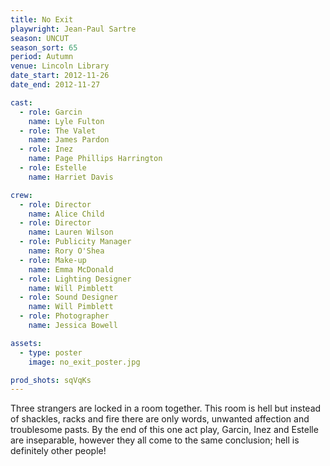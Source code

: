 ```yaml
---
title: No Exit
playwright: Jean-Paul Sartre
season: UNCUT
season_sort: 65
period: Autumn
venue: Lincoln Library
date_start: 2012-11-26
date_end: 2012-11-27

cast:
  - role: Garcin
    name: Lyle Fulton
  - role: The Valet
    name: James Pardon
  - role: Inez
    name: Page Phillips Harrington
  - role: Estelle
    name: Harriet Davis

crew:
  - role: Director
    name: Alice Child
  - role: Director
    name: Lauren Wilson
  - role: Publicity Manager
    name: Rory O'Shea
  - role: Make-up
    name: Emma McDonald
  - role: Lighting Designer
    name: Will Pimblett
  - role: Sound Designer
    name: Will Pimblett
  - role: Photographer
    name: Jessica Bowell

assets:
  - type: poster
    image: no_exit_poster.jpg

prod_shots: sqVqKs
---
```


Three strangers are locked in a room together. This room is hell but instead of shackles, racks and fire there are only words, unwanted affection and troublesome pasts. By the end of this one act play, Garcin, Inez and Estelle are inseparable, however they all come to the same conclusion; hell is definitely other people!
